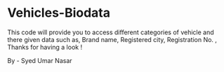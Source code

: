 # Vehicles-Biodata
This code will provide you to access different categories of vehicle and there given data such as, Brand name, Registered city, Registration No. , Thanks for having a look ! 

By - Syed Umar Nasar
